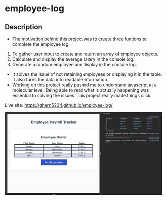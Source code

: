 # employee-log

## Description

- The motivation behind this project was to create three funtions to complete the employee log.
 1. To gather user input to create and return an array of employee objects.
 2. Calculate and display the average salary in the console log.
 3. Generate a random employee and display in the console log.

- It solves the issue of not retaining employees or displaying it in the table. It also turns the data into readable information.
- Working on this project really pushed me to understand javascript at a molecular level. Being able to read what is actually happening was essential to solving the issues. This project really made things click.


Live site: https://ghern5234.github.io/employee-log/


![alt text](assets/images/app-image.png)
